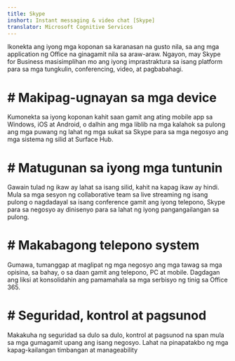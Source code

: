 ```yaml
---
title: Skype
inshort: Instant messaging & video chat [Skype]
translator: Microsoft Cognitive Services
---
```


Ikonekta ang iyong mga koponan sa karanasan na gusto nila, sa ang mga application ng Office na ginagamit nila sa araw-araw. Ngayon, may Skype for Business masisimplihan mo ang iyong imprastraktura sa isang platform para sa mga tungkulin, conferencing, video, at pagbabahagi. 

# # Makipag-ugnayan sa mga device
Kumonekta sa iyong koponan kahit saan gamit ang ating mobile app sa Windows, iOS at Android, o dalhin ang mga liblib na mga kalahok sa pulong ang mga puwang ng lahat ng mga sukat sa Skype para sa mga negosyo ang mga sistema ng silid at Surface Hub.

# # Matugunan sa iyong mga tuntunin
Gawain tulad ng ikaw ay lahat sa isang silid, kahit na kapag ikaw ay hindi. Mula sa mga sesyon ng collaborative team sa live streaming ng isang pulong o nagdadayal sa isang conference gamit ang iyong telepono, Skype para sa negosyo ay dinisenyo para sa lahat ng iyong pangangailangan sa pulong. 

# # Makabagong telepono system
Gumawa, tumanggap at maglipat ng mga negosyo ang mga tawag sa mga opisina, sa bahay, o sa daan gamit ang telepono, PC at mobile. Dagdagan ang liksi at konsolidahin ang pamamahala sa mga serbisyo ng tinig sa Office 365. 

# # Seguridad, kontrol at pagsunod
Makakuha ng seguridad sa dulo sa dulo, kontrol at pagsunod na span mula sa mga gumagamit upang ang isang negosyo. Lahat na pinapatakbo ng mga kapag-kailangan timbangan at manageability 



